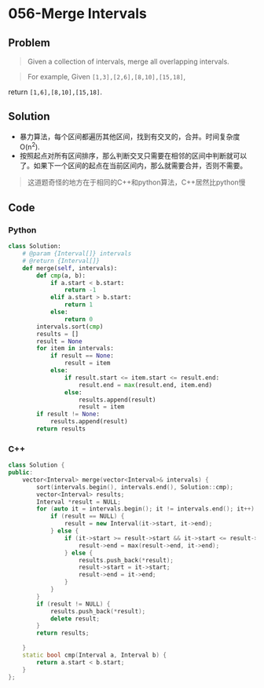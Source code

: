 # 056-Merge Intervals

## Problem

> Given a collection of intervals, merge all overlapping intervals.

> For example,
Given `[1,3],[2,6],[8,10],[15,18]`,
>
return `[1,6],[8,10],[15,18]`.

## Solution

- 暴力算法，每个区间都遍历其他区间，找到有交叉的，合并。时间复杂度O(n<sup>2</sup>).
- 按照起点对所有区间排序，那么判断交叉只需要在相邻的区间中判断就可以了。如果下一个区间的起点在当前区间内，那么就需要合并，否则不需要。

> 这道题奇怪的地方在于相同的C++和python算法，C++居然比python慢


## Code

### Python

```python
class Solution:
    # @param {Interval[]} intervals
    # @return {Interval[]}
    def merge(self, intervals):
        def cmp(a, b):
            if a.start < b.start:
                return -1
            elif a.start > b.start:
                return 1
            else:
                return 0
        intervals.sort(cmp)
        results = []
        result = None
        for item in intervals:
            if result == None:
                result = item
            else:
                if result.start <= item.start <= result.end:
                    result.end = max(result.end, item.end)
                else:
                    results.append(result)
                    result = item
        if result != None:
            results.append(result)
        return results
```

### C++

```cpp
class Solution {
public:
    vector<Interval> merge(vector<Interval>& intervals) {
        sort(intervals.begin(), intervals.end(), Solution::cmp);
        vector<Interval> results;
        Interval *result = NULL;
        for (auto it = intervals.begin(); it != intervals.end(); it++) {
            if (result == NULL) {
                result = new Interval(it->start, it->end);
            } else {
                if (it->start >= result->start && it->start <= result->end) {
                    result->end = max(result->end, it->end);
                } else {
                    results.push_back(*result);
                    result->start = it->start;
                    result->end = it->end;
                }
            }
        }
        if (result != NULL) {
            results.push_back(*result);
            delete result;
        }
        return results;
        
    }
    static bool cmp(Interval a, Interval b) {
        return a.start < b.start;
    }
};
```